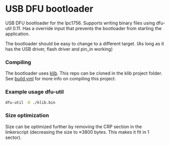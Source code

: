 # USB DFU bootloader

USB DFU bootloader for the lpc1756. Supports writing binary files using dfu-util 0.11. Has a override input that prevents the bootloader from starting the application.

The bootloader should be easy to change to a different target. (As long as it has the USB driver, flash driver and pin_in working)

### Compiling
The bootloader uses [klib](https://github.com/itzandroidtab/klib). This repo can be cloned in the klib project folder. See [build.yml](./.github/workflows/build.yml) for more info on compiling this project.

### Example usage dfu-util
```bash
dfu-util -D ./klib.bin
```

### Size optimization
Size can be optimized further by removing the CRP section in the linkerscript (decreasing the size to ≈3800 bytes. This makes it fit in 1 sector).

